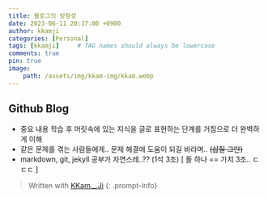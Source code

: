 ```yaml
---
title: 블로그의 방향성
date: 2023-06-11 20:37:00 +0900
author: kkamji
categories: [Personal]
tags: [kkamji]     # TAG names should always be lowercase
comments: true
pin: true
image: 
    path: /assets/img/kkam-img/kkam.webp
---
```


## Github Blog

- 중요 내용 학습 후 머릿속에 있는 지식을 글로 표현하는 단계를 거침으로 더 완벽하게 이해  
- 같은 문제를 겪는 사람들에게.. 문제 해결에 도움이 되길 바라며.. ~~(삽질 그만)~~  
- markdown, git, jekyll 공부가 자연스레..?? (1석 3조) [ 돌 하나 == 가치 3조.. ㄷㄷㄷ ]  

> Written with [KKam.\_\.Ji](https://www.instagram.com/kkam._.ji/)
{: .prompt-info}
